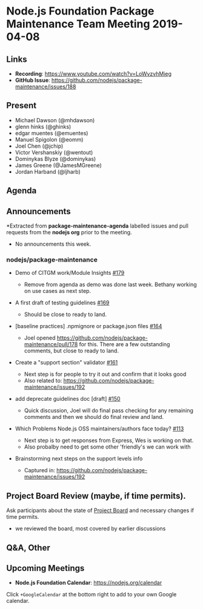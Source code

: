 # Node.js Foundation Package Maintenance Team Meeting 2019-04-08

## Links

* **Recording**: https://www.youtube.com/watch?v=LoWvzvhMieg
* **GitHub Issue**: https://github.com/nodejs/package-maintenance/issues/188

## Present

* Michael Dawson (@mhdawson)
* glenn hinks (@ghinks)
* edgar muentes (@emuentes)
* Manuel Spigolon (@eomm)
* Joel Chen (@jchip)
* Victor Vershanskiy (@wentout)
* Dominykas Blyze (@dominykas)
* James Greene (@JamesMGreene)
* Jordan Harband (@ljharb)

## Agenda

## Announcements
 
*Extracted from **package-maintenance-agenda** labelled issues and pull requests from the **nodejs org** prior to the meeting.

* No announcements this week.

### nodejs/package-maintenance

* Demo of CITGM work/Module Insights [#179](https://github.com/nodejs/package-maintenance/issues/179)

  * Remove from agenda as demo was done last week. Bethany working on use cases as next step.

* A first draft of testing guidelines [#169](https://github.com/nodejs/package-maintenance/pull/169)
  * Should be close to ready to land.

* \[baseline practices\] .npmignore or package.json files [#164](https://github.com/nodejs/package-maintenance/issues/164)

  * Joel opened https://github.com/nodejs/package-maintenance/pull/178 for this.  There are a few
    outstanding comments, but close to ready to land. 

* Create a "support section" validator [#161](https://github.com/nodejs/package-maintenance/issues/161)
  * Next step is for people to try it out and confirm that it looks good
  * Also related to: https://github.com/nodejs/package-maintenance/issues/192

* add deprecate guidelines doc \[draft\] [#150](https://github.com/nodejs/package-maintenance/pull/150)
  * Quick discussion, Joel will do final pass checking for any remaining comments and then we should
    do final review and land.

* Which Problems Node.js OSS maintainers/authors face today? [#113](https://github.com/nodejs/package-maintenance/issues/113)
  * Next step is to get responses from Express, Wes is working on that.
  * Also probalby need to get some other 'friendly's we can work with

* Brainstorming next steps on the support levels info
  * Captured in: https://github.com/nodejs/package-maintenance/issues/192

## Project Board Review (maybe, if time permits).

Ask participants about the state of [Project Board](https://github.com/nodejs/package-maintenance/projects/1) and necessary changes if time permits.
* we reviewed the board, most covered by earlier discussions

## Q&A, Other

## Upcoming Meetings

* **Node.js Foundation Calendar**: https://nodejs.org/calendar

Click `+GoogleCalendar` at the bottom right to add to your own Google calendar.


